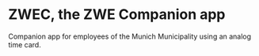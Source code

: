 # ZWEC, the ZWE Companion app

Companion app for employees of the Munich Municipality using an analog time card.

